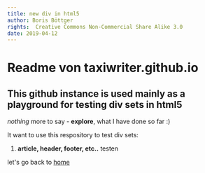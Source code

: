 ```yaml
---
title: new div in html5
author: Boris Böttger
rights:  Creative Commons Non-Commercial Share Alike 3.0
date: 2019-04-12
---
```


# Readme von taxiwriter.github.io
## This github instance is used mainly as a playground for testing div sets in html5

*nothing* more to say - **explore**, what I have done so far :)

It want to use this respository to test div sets:
1. **article, header, footer, etc..** testen

let's go back to [home](#readme-von-taxiwritergithubio)
